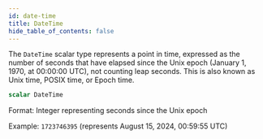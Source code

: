 ```yaml
---
id: date-time
title: DateTime
hide_table_of_contents: false
---
```



The `DateTime` scalar type represents a point in time, expressed as the number of seconds that have elapsed since the Unix epoch (January 1, 1970, at 00:00:00 UTC), not counting leap seconds. This is also known as Unix time, POSIX time, or Epoch time.

```graphql
scalar DateTime
```

Format: Integer representing seconds since the Unix epoch

Example: `1723746395` (represents August 15, 2024, 00:59:55 UTC)